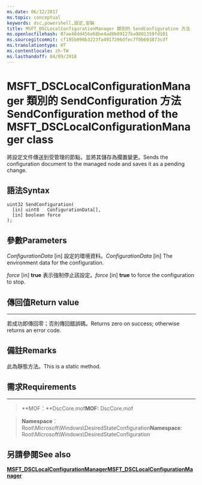 ```yaml
---
ms.date: 06/12/2017
ms.topic: conceptual
keywords: dsc,powershell,設定,安裝
title: MSFT_DSCLocalConfigurationManager 類別的 SendConfiguration 方法
ms.openlocfilehash: 07ae48dd456e68be4ad0b09127ba9801359fd101
ms.sourcegitcommit: cf195b090b3223fa4917206dfec7f0b603873cdf
ms.translationtype: HT
ms.contentlocale: zh-TW
ms.lasthandoff: 04/09/2018
---
```

# <a name="sendconfiguration-method-of-the-msftdsclocalconfigurationmanager-class"></a><span data-ttu-id="dd098-103">MSFT_DSCLocalConfigurationManager 類別的 SendConfiguration 方法</span><span class="sxs-lookup"><span data-stu-id="dd098-103">SendConfiguration method of the MSFT_DSCLocalConfigurationManager class</span></span>

<span data-ttu-id="dd098-104">將設定文件傳送到受管理的節點，並將其儲存為擱置變更。</span><span class="sxs-lookup"><span data-stu-id="dd098-104">Sends the configuration document to the managed node and saves it as a pending change.</span></span>

<a name="syntax"></a><span data-ttu-id="dd098-105">語法</span><span class="sxs-lookup"><span data-stu-id="dd098-105">Syntax</span></span>
------

```mof
uint32 SendConfiguration(
  [in] uint8   ConfigurationData[],
  [in] boolean force
);
```

<a name="parameters"></a><span data-ttu-id="dd098-106">參數</span><span class="sxs-lookup"><span data-stu-id="dd098-106">Parameters</span></span>
----------

<span data-ttu-id="dd098-107">*ConfigurationData* \[in\] 設定的環境資料。</span><span class="sxs-lookup"><span data-stu-id="dd098-107">*ConfigurationData* \[in\] The environment data for the configuration.</span></span>

<span data-ttu-id="dd098-108">*force* \[in\] **true** 表示強制停止該設定。</span><span class="sxs-lookup"><span data-stu-id="dd098-108">*force* \[in\] **true** to force the configuration to stop.</span></span>

## <a name="return-value"></a><span data-ttu-id="dd098-109">傳回值</span><span class="sxs-lookup"><span data-stu-id="dd098-109">Return value</span></span>
------------

<span data-ttu-id="dd098-110">若成功即傳回零；否則傳回錯誤碼。</span><span class="sxs-lookup"><span data-stu-id="dd098-110">Returns zero on success; otherwise returns an error code.</span></span>

## <a name="remarks"></a><span data-ttu-id="dd098-111">備註</span><span class="sxs-lookup"><span data-stu-id="dd098-111">Remarks</span></span>

<span data-ttu-id="dd098-112">此為靜態方法。</span><span class="sxs-lookup"><span data-stu-id="dd098-112">This is a static method.</span></span>

## <a name="requirements"></a><span data-ttu-id="dd098-113">需求</span><span class="sxs-lookup"><span data-stu-id="dd098-113">Requirements</span></span>
------------
><span data-ttu-id="dd098-114">**MOF：**DscCore.mof</span><span class="sxs-lookup"><span data-stu-id="dd098-114">**MOF:** DscCore.mof</span></span>

><span data-ttu-id="dd098-115">**Namespace**：Root\Microsoft\Windows\DesiredStateConfiguration</span><span class="sxs-lookup"><span data-stu-id="dd098-115">**Namespace**: Root\Microsoft\Windows\DesiredStateConfiguration</span></span>


## <a name="see-also"></a><span data-ttu-id="dd098-116">另請參閱</span><span class="sxs-lookup"><span data-stu-id="dd098-116">See also</span></span>


[<span data-ttu-id="dd098-117">**MSFT_DSCLocalConfigurationManager**</span><span class="sxs-lookup"><span data-stu-id="dd098-117">**MSFT_DSCLocalConfigurationManager**</span></span>](msft-dsclocalconfigurationmanager.md)